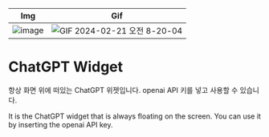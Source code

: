 | Img | Gif |
| --- | --- |
| ![image](https://github.com/r-4bb1t/chatgpt-widget/assets/52532871/ec31c0e9-bcff-44aa-ae32-394ad2feba08) | ![GIF 2024-02-21 오전 8-20-04](https://github.com/r-4bb1t/chatgpt-widget/assets/52532871/c242e879-37e6-4a1f-900a-d219d41d8c69) |


# ChatGPT Widget
항상 화면 위에 떠있는 ChatGPT 위젯입니다. openai API 키를 넣고 사용할 수 있습니다.

It is the ChatGPT widget that is always floating on the screen. You can use it by inserting the openai API key.
